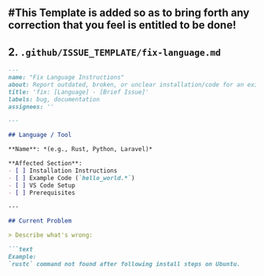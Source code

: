 #This Template is added so as to bring forth any correction that you feel is entitled to be done!
---

## 2. `.github/ISSUE_TEMPLATE/fix-language.md`

```markdown
---
name: "Fix Language Instructions"
about: Report outdated, broken, or unclear installation/code for an existing language
title: 'fix: [Language] - [Brief Issue]'
labels: bug, documentation
assignees: ''

---

## Language / Tool

**Name**: *(e.g., Rust, Python, Laravel)*

**Affected Section**:  
- [ ] Installation Instructions  
- [ ] Example Code (`hello_world.*`)  
- [ ] VS Code Setup  
- [ ] Prerequisites

---

## Current Problem

> Describe what's wrong:

```text
Example:
`rustc` command not found after following install steps on Ubuntu.